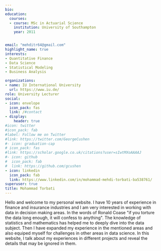 ```yaml
---
bio: 
education:
  courses:
  - course: MSc in Actuarial Science
    institution: University of Southampton
    year: 2011


email: "mehditr64@gmail.com"
highlight_name: true
interests:
- Quantitative Finance
- Data Science
- Statistical Modeling
- Business Analysis

organizations:
- name: IU International University
  url: https://www.iu.de/
role: University Lecturer 
social:
- icon: envelope
  icon_pack: fas
  link: /#contact
- display:
    header: true
#icon: twitter
#icon_pack: fab
#label: Follow me on Twitter
#link: https://twitter.com/GeorgeCushen
#- icon: graduation-cap
# icon_pack: fas
#link: https://scholar.google.co.uk/citations?user=sIwtMXoAAAAJ
#- icon: github
#  icon_pack: fab
#  link: https://github.com/gcushen
- icon: linkedin
  icon_pack: fab
  link: https://www.linkedin.com/in/mohammad-mehdi-torbati-ba538761/
superuser: true
title: Mohammad Torbati
---
```


Hello and welcome to my personal website. I have 10 years of experience in finance and insurance industries and I am very interested in working with data in decision making areas. In the words of Ronald Coase "if you torture the data long enough, it will confess to anything". The knowledge of statistics and mathematics has helped me to deeply dive into the data subject. Then I have expanded my experience in the mentioned areas and also equiped myself for challenges in other areas in data science. In this website, I talk about my experiences in different projects and reveal the details that may be ignored in them.


